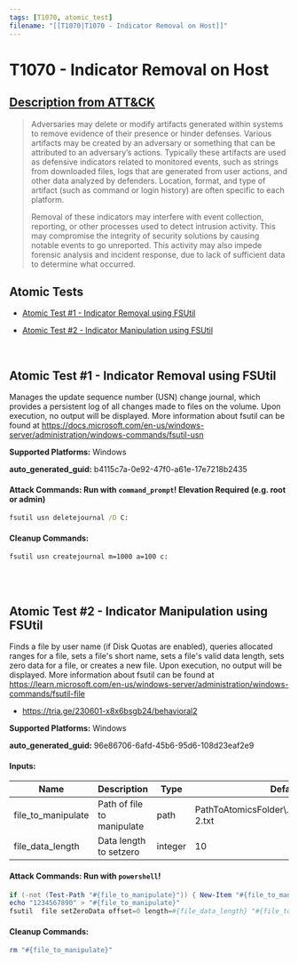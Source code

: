 ```yaml
---
tags: [T1070, atomic_test]
filename: "[[T1070|T1070 - Indicator Removal on Host]]"
---
```


# T1070 - Indicator Removal on Host
## [Description from ATT&CK](https://attack.mitre.org/techniques/T1070)
<blockquote>Adversaries may delete or modify artifacts generated within systems to remove evidence of their presence or hinder defenses. Various artifacts may be created by an adversary or something that can be attributed to an adversary’s actions. Typically these artifacts are used as defensive indicators related to monitored events, such as strings from downloaded files, logs that are generated from user actions, and other data analyzed by defenders. Location, format, and type of artifact (such as command or login history) are often specific to each platform.

Removal of these indicators may interfere with event collection, reporting, or other processes used to detect intrusion activity. This may compromise the integrity of security solutions by causing notable events to go unreported. This activity may also impede forensic analysis and incident response, due to lack of sufficient data to determine what occurred.</blockquote>

## Atomic Tests

- [Atomic Test #1 - Indicator Removal using FSUtil](#atomic-test-1---indicator-removal-using-fsutil)

- [Atomic Test #2 - Indicator Manipulation using FSUtil](#atomic-test-2---indicator-manipulation-using-fsutil)


<br/>

## Atomic Test #1 - Indicator Removal using FSUtil
Manages the update sequence number (USN) change journal, which provides a persistent log of all changes made to files on the volume. Upon execution, no output
will be displayed. More information about fsutil can be found at https://docs.microsoft.com/en-us/windows-server/administration/windows-commands/fsutil-usn

**Supported Platforms:** Windows


**auto_generated_guid:** b4115c7a-0e92-47f0-a61e-17e7218b2435






#### Attack Commands: Run with `command_prompt`!  Elevation Required (e.g. root or admin) 


```cmd
fsutil usn deletejournal /D C:
```

#### Cleanup Commands:
```cmd
fsutil usn createjournal m=1000 a=100 c:
```





<br/>
<br/>

## Atomic Test #2 - Indicator Manipulation using FSUtil
Finds a file by user name (if Disk Quotas are enabled), queries allocated ranges for a file, sets a file's short name, sets a file's valid data length, sets zero data for a file, or creates a new file. Upon execution, no output
will be displayed. More information about fsutil can be found at https://learn.microsoft.com/en-us/windows-server/administration/windows-commands/fsutil-file
- https://tria.ge/230601-x8x6bsgb24/behavioral2

**Supported Platforms:** Windows


**auto_generated_guid:** 96e86706-6afd-45b6-95d6-108d23eaf2e9





#### Inputs:
| Name | Description | Type | Default Value |
|------|-------------|------|---------------|
| file_to_manipulate | Path of file to manipulate | path | PathToAtomicsFolder&#92;..&#92;ExternalPayloads&#92;T1070-2.txt|
| file_data_length | Data length to setzero | integer | 10|


#### Attack Commands: Run with `powershell`! 


```powershell
if (-not (Test-Path "#{file_to_manipulate}")) { New-Item "#{file_to_manipulate}" -Force } 
echo "1234567890" > "#{file_to_manipulate}"
fsutil  file setZeroData offset=0 length=#{file_data_length} "#{file_to_manipulate}"
```

#### Cleanup Commands:
```powershell
rm "#{file_to_manipulate}"
```





<br/>
